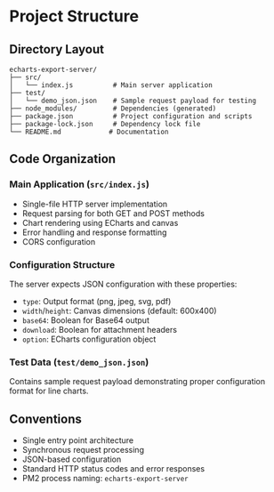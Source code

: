 # Project Structure

## Directory Layout
```
echarts-export-server/
├── src/
│   └── index.js          # Main server application
├── test/
│   └── demo_json.json    # Sample request payload for testing
├── node_modules/         # Dependencies (generated)
├── package.json          # Project configuration and scripts
├── package-lock.json     # Dependency lock file
└── README.md            # Documentation
```

## Code Organization

### Main Application (`src/index.js`)
- Single-file HTTP server implementation
- Request parsing for both GET and POST methods
- Chart rendering using ECharts and canvas
- Error handling and response formatting
- CORS configuration

### Configuration Structure
The server expects JSON configuration with these properties:
- `type`: Output format (png, jpeg, svg, pdf)
- `width`/`height`: Canvas dimensions (default: 600x400)
- `base64`: Boolean for Base64 output
- `download`: Boolean for attachment headers
- `option`: ECharts configuration object

### Test Data (`test/demo_json.json`)
Contains sample request payload demonstrating proper configuration format for line charts.

## Conventions
- Single entry point architecture
- Synchronous request processing
- JSON-based configuration
- Standard HTTP status codes and error responses
- PM2 process naming: `echarts-export-server`
